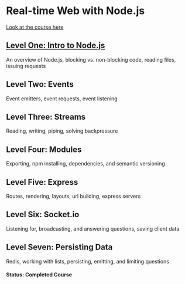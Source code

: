 # Real-time Web with Node.js

[Look at the course here](https://www.codeschool.com/courses/real-time-web-with-node-js)


## [Level One: Intro to Node.js](https://github.com/malevolentninja/codeSchool/blob/master/Node/Level_One.md)
An overview of Node.js, blocking vs. non-blocking code, reading files, issuing requests

## Level Two: Events 
Event emitters, event requests, event listening

## Level Three: Streams 
Reading, writing, piping, solving backpressure

## Level Four: Modules
Exporting, npm installing, dependencies, and semantic versioning

## Level Five: Express
Routes, rendering, layouts, url building, express servers

## Level Six: Socket.io
Listening for, broadcasting, and answering questions, saving client data

## Level Seven: Persisting Data
Redis, working with lists, persisting, emitting, and limiting questions

#### Status: Completed Course
